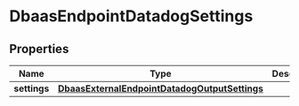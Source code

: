 

# DbaasEndpointDatadogSettings


## Properties

| Name | Type | Description | Notes |
|------------ | ------------- | ------------- | -------------|
|**settings** | [**DbaasExternalEndpointDatadogOutputSettings**](DbaasExternalEndpointDatadogOutputSettings.md) |  |  [optional] |



